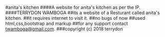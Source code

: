 #anita's kitchen
####A website for anita's kitchen as per the IP.
####TERRYDON WAMBOGA
##its a website of a Resturant called anita's kitchen.
##it requires internet to visit it.
##no bugs of now
##used html,css,bootstrap and markup
##for any support contact twamboga@gmail.com.
###copyright (c) 2018 terrydon

